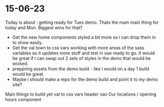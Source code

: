 # 15-06-23

Today is about : getting ready for Tues demo. Thats the main main thing for today and Mon.
Biggest wins for that?
- Get the new home components styled a bit more so i can drop them in to show easily.
- Get the val town to css vars working with more areas of the sass variables so it updates more stuff and test in use ready to go. It would be great if i can swap out 2 sets of styles in the demo that would be wicked.
- preppring assets from the demo build - like i would on a day 1 build would be great.
- Maybe i should make a repo for the demo build and point it to my demo site?


Main things to build yet
val to css vars
header nav
Our locations / opening hours component


